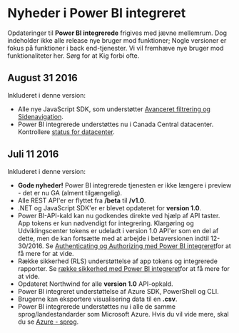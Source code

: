 <properties
   pageTitle="Nyheder i Power BI integreret"
   description="Få de seneste oplysninger om nyheder i Power BI integreret"
   services="power-bi-embedded"
   documentationCenter=""
   authors="guyinacube"
   manager="erikre"
   editor=""
   tags=""/>
<tags
   ms.service="power-bi-embedded"
   ms.devlang="NA"
   ms.topic="article"
   ms.tgt_pltfrm="NA"
   ms.workload="powerbi"
   ms.date="10/04/2016"
   ms.author="asaxton"/>

# <a name="whats-new-in-power-bi-embedded"></a>Nyheder i Power BI integreret

Opdateringer til **Power BI integrerede** frigives med jævne mellemrum. Dog indeholder ikke alle release nye bruger mod funktioner; Nogle versioner er fokus på funktioner i back end-tjenester. Vi vil fremhæve nye bruger mod funktionaliteter her. Sørg for at Kig forbi ofte.

## <a name="august-31st-2016"></a>August 31 2016

Inkluderet i denne version:

- Alle nye JavaScript SDK, som understøtter [Avanceret filtrering og Sidenavigation](power-bi-embedded-interact-with-reports.md).
- Power BI integrerede understøttes nu i Canada Central datacenter. Kontrollere [status for datacenter](https://azure.microsoft.com/status/).

## <a name="july-11th-2016"></a>Juli 11 2016

Inkluderet i denne version:

-    **Gode nyheder!** Power BI integrerede tjenesten er ikke længere i preview - det er nu GA (alment tilgængelig).  
-    Alle REST API'er er flyttet fra **/beta** til **/v1.0**.
-    .NET og JavaScript SDK'er er blevet opdateret for **version 1.0**.
-    Power BI-API-kald kan nu godkendes direkte ved hjælp af API taster. App tokens er kun nødvendigt for integrering. Klargøring og Udviklingscenter tokens er udeladt i version 1.0 API'er som en del af dette, men de kan fortsætte med at arbejde i betaversionen indtil 12-30/2016. Se [Authenticating og Authorizing med Power BI integreret](power-bi-embedded-app-token-flow.md)for at få mere for at vide.
-    Række sikkerhed (RLS) understøttelse af app tokens og integrerede rapporter. Se [række sikkerhed med Power BI integreret](power-bi-embedded-rls.md)for at få mere for at vide.
-    Opdateret Northwind for alle **version 1.0** API-opkald.
-    Power BI integreret understøttelse af Azure SDK, PowerShell og CLI.
-    Brugerne kan eksportere visualisering data til en **.csv**.
-    Power BI integrerede understøttes nu i alle de samme sprog/landestandarder som Microsoft Azure. Hvis du vil vide mere, skal du se [Azure - sprog](http://social.technet.microsoft.com/wiki/contents/articles/4234.windows-azure-extent-of-localization.aspx).
